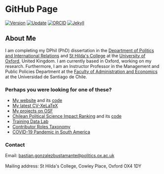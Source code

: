 # GitHub Page

[![Version](https://img.shields.io/badge/version-v1.2.10-blue.svg)](https://github.com/bgonzalezbustamante/bgonzalezbustamante.github.io/blob/master/CHANGELOG.md) [![Update](https://img.shields.io/badge/latest%20release-November%202021-orange.svg)](https://bgonzalezbustamante.github.io/) [![ORCID](https://img.shields.io/badge/ORCID%20iD-0000--0003--1510--6820-brightgreen.svg)](http://orcid.org/0000-0003-1510-6820) [![Jekyll](https://img.shields.io/badge/Made%20with-Jekyll-1f425f.svg)](https://jekyllrb.com/)

## About Me

I am completing my DPhil (PhD) dissertation in the [Department of Politics and International Relations](https://www.politics.ox.ac.uk/) and [St Hilda's College](https://www.sthildas.ox.ac.uk/) at the [University of Oxford](http://www.ox.ac.uk/), United Kingdom. I am currently based in Oxford, working on my research. Furthermore, I am an Instructor Professor in the Management and Public Policies Department at the [Faculty of Administration and Economics](https://fae.usach.cl/) at the Universidad de Santiago de Chile.

### Perhaps you were looking for one of these?

- [My website](https://bgonzalezbustamante.com/) and its [code](https://github.com/bgonzalezbustamante/academic-kickstart)
- [My latest CV-XeLaTeX](https://bgonzalezbustamante.github.io/CV-XeLaTeX/)
- [My projects on OSF](https://osf.io/n62dh/)
- [Chilean Political Science Impact Ranking](https://bgonzalezbustamante.com/cps-ranking/) and its [code](https://github.com/bgonzalezbustamante/CPS-Ranking)
- [Training Data Lab](https://training-datalab.com/)
- [Contributor Roles Taxonomy](https://bgonzalezbustamante.com/credit/)
- [COVID-19 Pandemic in South America](https://bgonzalezbustamante.github.io/COVID-19-South-America/)

### Contact	

Email: [bastian.gonzalezbustamante@politics.ox.ac.uk](mailto:bastian.gonzalezbustamante@politics.ox.ac.uk) <br />	
Mailing address: St Hilda's College, Cowley Place, Oxford OX4 1DY
